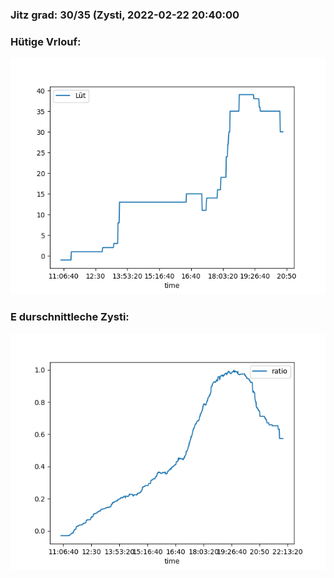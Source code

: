 ### Jitz grad: 30/35 (Zysti, 2022-02-22 20:40:00

### Hütige Vrlouf:
![Graph](Today.png)

### E durschnittleche Zysti:
![Graph](Zysti.png)